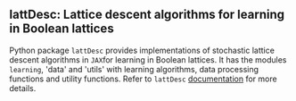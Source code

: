 ## lattDesc: Lattice descent algorithms for learning in Boolean lattices

Python package `lattDesc` provides implementations of stochastic lattice descent algorithms  in `JAX`for learning in Boolean lattices. It has the modules `learning`, 'data' and 'utils' with learning algorithms, data processing functions and utility functions. Refer to `lattDesc` [documentation](https://raw.githack.com/dmarcondes/lattDesc/master/docs/lattDesc.html) for more details.
